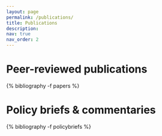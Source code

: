 ```yaml
---
layout: page
permalink: /publications/
title: Publications 
description: 
nav: true
nav_order: 2
---
```

# Peer-reviewed publications 
<!-- _pages/publications.md -->
<div class="publications">

{% bibliography -f papers %}

</div>

# Policy briefs & commentaries 
<!-- _pages/publications.md -->
<div class="publications">

{% bibliography -f policybriefs %}

</div>
